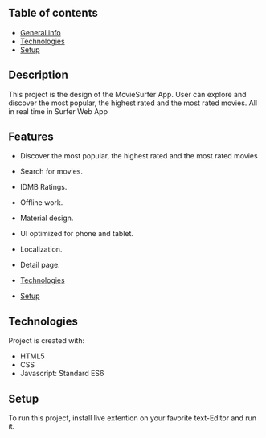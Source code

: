 
## Table of contents
* [General info](#general-info)
* [Technologies](#technologies)
* [Setup](#setup)

## Description
This project is the design of the MovieSurfer App. User can explore and discover the most popular, the highest rated and the most rated movies.
All in real time  in Surfer Web App

## Features
* Discover the most popular, the highest rated and the most rated movies


* Search for movies.
* IDMB Ratings.

* Offline work.
* Material design.
* UI optimized for phone and tablet.

* Localization.
 
* Detail page.
* [Technologies](#technologies)
* [Setup](#setup)
	
## Technologies
Project is created with:
* HTML5
* CSS
* Javascript: Standard ES6 
	
## Setup
To run this project, install live extention on your favorite text-Editor and run it.



 
